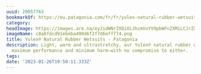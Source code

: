 ```yaml
---
uuid: 20057763
bookmarkOf: https://eu.patagonia.com/fr/fr/yulex-natural-rubber-wetsuits/
category:
headImage: https://images.are.na/eyJidWNrZXQiOiJhcmVuYV9pbWFnZXMiLCJrZXkiOiIyMDA1Nzc2My9vcmlnaW5hbF9jOGE2ZmRjZDkxZWJlYmE0OTBkNmYyZjdkNmVmZjc3NC5wbmciLCJlZGl0cyI6eyJyZXNpemUiOnsid2lkdGgiOjEyMDAsImhlaWdodCI6MTIwMCwiZml0IjoiaW5zaWRlIiwid2l0aG91dEVubGFyZ2VtZW50Ijp0cnVlfSwid2VicCI6eyJxdWFsaXR5Ijo5MH0sImpwZWciOnsicXVhbGl0eSI6OTB9LCJyb3RhdGUiOm51bGx9fQ==?bc=0
imageName: c8a6fdcd91ebeba490d6f2f7d6eff774.png
title: Yulex® Natural Rubber Wetsuits - Patagonia
description: Light, warm and ultrastretchy, our Yulex® natural rubber wetsuits combine
  maximum performance and minimum harm—with no compromise to either.
tags:
date: '2023-01-26T19:50:11.333Z'
---
```

